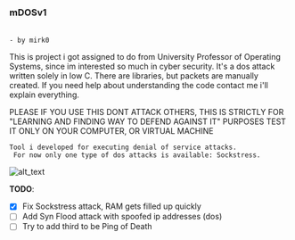 ### mDOSv1
<br />`- by mirk0`

This is project i got assigned to do from University Professor of Operating Systems, since im interested so much in cyber security.
It's a dos attack written solely in low C.
There are libraries, but packets are manually created.
If you need help about understanding the code contact me i'll explain everything.

PLEASE IF YOU USE THIS DONT ATTACK OTHERS, THIS IS STRICTLY FOR "LEARNING AND FINDING WAY TO DEFEND AGAINST IT" PURPOSES
TEST IT ONLY ON YOUR COMPUTER, OR VIRTUAL MACHINE

`Tool i developed for executing denial of service attacks. ` <br />`
For now only one type of dos attacks is available: Sockstress.`<br />

![alt_text](https://github.com/mirkonikic/m_dos/blob/master/Screenshot%20from%202020-07-20%2013-36-23.png)

**TODO**:
- [x] Fix Sockstress attack, RAM gets filled up quickly
- [ ] Add Syn Flood attack with spoofed ip addresses (dos)
- [ ] Try to add third to be Ping of Death

